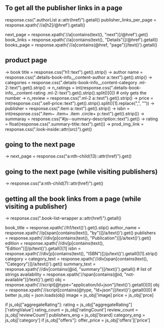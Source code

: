 ## To get all the publisher links in a page
response.css(".authorList a::attr(href)").getall()
publisher_links_per_page = response.xpath('//a[h2]/@href').getall()

next_page = response.xpath('//a[contains(text(), "next")]/@href').get()
book_links = response.xpath('//a[contains(text(), "Details")]/@href').getall()
books_page = response.xpath('//a[contains(@href, "page")]/text()').getall()

## product page

-> book title = response.css("h1::text").get().strip()
-> author name = response.css(".details-book-info__content-author a::text").get().strip()
-> categories = response.css(".details-book-info__content-category .ml-2::text").get().strip()
-> n_ratings = int(response.css(".details-book-info__content-rating .ml-2::text").get().strip().split()[0]) # only gets the number
-> n_review = response.css(".ml-2 a::text").get().strip()
-> price = int(response.css(".sell-price::text").get().strip().split()[1].replace(",", ""))
-> publisher = response.css(".item a::text").get().strip()
-> isbn = int(response.css(".item~ .item+ .item .circle+ p::text").get().strip())
-> summaray = response.css("#js--summary-description::text").get()
-> rating = float(response.css(".summary-title::text").get())
-> prod_img_link = response.css(".look-inside::attr(src)").get()

## going to the next page

-> next_page = response.css("a:nth-child(13)::attr(href)").get()

## going to the next page (while visiting publishers)
-> response.css("a:nth-child(7)::attr(href)").get()
## getting all the book links from a page (while visiting a publisher)
-> response.css(".book-list-wrapper a::attr(href)").getall()

book_title = response.xpath('//h1/text()').get().stip()
author_name = response.xpath('//p[span[contains(text(), "by")]]/a/text()').get()
publishers = response.xpath('//div[p[contains(text(), "Publication")]]/a/text()').get()
edition =  response.xpath('//div[p[contains(text(), "Edition")]]/p/text()').getall()[1]
isbn = response.xpath('//div[p[contains(text(), "ISBN")]]/p/text()').getall()[1].strip()
category = category_text = response.xpath('//div[span[contains(text(), "Category")]]/a/text()').get()
summary_text = response.xpath('//div[contains(@id, "summary")]/text()').getall() # list of strings
availability = response.xpath('//span[contains(@id, "not-available")]/text()').get()
obj = response.xpath('//script[@type="application/ld+json"]/text()').getall()[0]
obj = response.xpath('//script[contains(@type, "ld+json")]/text()').getall()[0] # better
js_obj = json.loads(obj)
image = js_obj['image]
price = js_obj['prce]


if js_obj["aggregateRating"]:
    rating = js_obj["aggregateRating"]['ratingValue']
    rating_count = js_obj['ratingCount']
    review_count = js_obj['reviewCount']
publishers_eng = js_obj['brand]
category_eng = js_obj['category']
if js_obj["offers"]:
    offer_price = js_obj['offers']['price']
